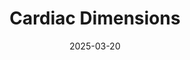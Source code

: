 ---  
layout: startup_page  
title: "Cardiac Dimensions"  
id: "cardiacdimensions.com"  
permalink: "/cardiacdimensionscardiacdimensions.com03202025/"  
website: "https://www.cardiacdimensions.com/"  
funding_round: "Series E"  
funding_amount: "$53M"  
investors: "Ally Bridge Group, Claret Capital Partners, Hostplus, M.H. Carnegie, Horizon 3 Healthcare, Lumira Ventures, Confidential Strategic Investor"  
about: "Cardiac Dimensions is a leader in minimally invasive treatments for heart failure and functional mitral regurgitation (FMR). Their flagship technology, the Carillon Mitral Contour System, uses a catheter-based approach to address FMR. The company aims to provide a safe and effective solution to improve the lives of heart failure patients."  
markets: "Healthtech, Medical Equipment Manufacturing"  
hq: "Kirkland, Washington, United States"  
founded_year: "2001"  
linkedin: "https://www.linkedin.com/company/cardiac-dimensions"  
twitter: "https://twitter.com/Carillon_CDI"  
instagram: ""  
facebook: ""  
crunchbase: "https://www.crunchbase.com/organization/cardiac-dimensions"  
pitchbook: "https://pitchbook.com/profiles/company/42163-21"  

date_display: "20-Mar-2025"  
date: "2025-03-20"

# SEO Optimization  
meta_title: "Cardiac Dimensions - Series E Funding ($53M)"  
meta_description: "Cardiac Dimensions, Cardiac Dimensions is a leader in minimally invasive treatments for heart failure and functional mitral regurgitation (FMR). Their flagship technology..."  
meta_keywords: "Cardiac Dimensions, Healthtech, Medical Equipment Manufacturing, Series E funding"  
canonical_url: "https://startup.projectstartups.com/cardiacdimensionscardiacdimensions.com03202025/"  
---